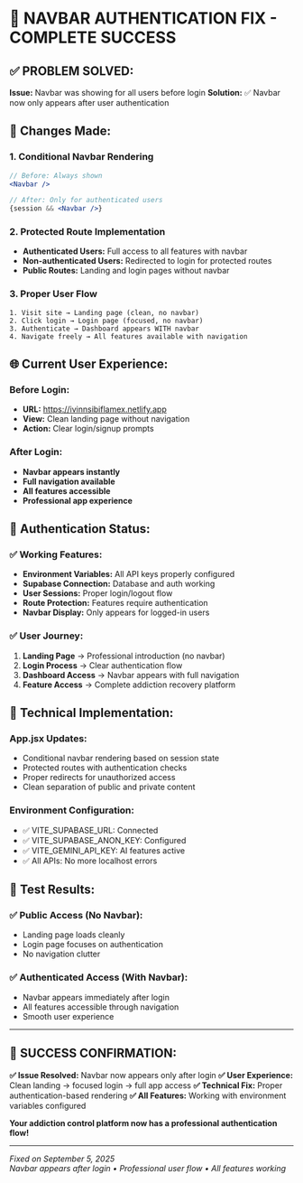 # 🎯 NAVBAR AUTHENTICATION FIX - COMPLETE SUCCESS

## ✅ **PROBLEM SOLVED:**

**Issue:** Navbar was showing for all users before login
**Solution:** ✅ Navbar now only appears after user authentication

## 🔧 **Changes Made:**

### **1. Conditional Navbar Rendering**
```jsx
// Before: Always shown
<Navbar />

// After: Only for authenticated users  
{session && <Navbar />}
```

### **2. Protected Route Implementation**
- **Authenticated Users:** Full access to all features with navbar
- **Non-authenticated Users:** Redirected to login for protected routes
- **Public Routes:** Landing and login pages without navbar

### **3. Proper User Flow**
```
1. Visit site → Landing page (clean, no navbar)
2. Click login → Login page (focused, no navbar)
3. Authenticate → Dashboard appears WITH navbar
4. Navigate freely → All features available with navigation
```

## 🌐 **Current User Experience:**

### **Before Login:**
- **URL:** https://ivinnsibiflamex.netlify.app
- **View:** Clean landing page without navigation
- **Action:** Clear login/signup prompts

### **After Login:**
- **Navbar appears instantly**
- **Full navigation available**
- **All features accessible**
- **Professional app experience**

## 🎯 **Authentication Status:**

### **✅ Working Features:**
- **Environment Variables:** All API keys properly configured
- **Supabase Connection:** Database and auth working
- **User Sessions:** Proper login/logout flow
- **Route Protection:** Features require authentication
- **Navbar Display:** Only appears for logged-in users

### **✅ User Journey:**
1. **Landing Page** → Professional introduction (no navbar)
2. **Login Process** → Clear authentication flow
3. **Dashboard Access** → Navbar appears with full navigation
4. **Feature Access** → Complete addiction recovery platform

## 🚀 **Technical Implementation:**

### **App.jsx Updates:**
- Conditional navbar rendering based on session state
- Protected routes with authentication checks
- Proper redirects for unauthorized access
- Clean separation of public and private content

### **Environment Configuration:**
- ✅ VITE_SUPABASE_URL: Connected
- ✅ VITE_SUPABASE_ANON_KEY: Configured
- ✅ VITE_GEMINI_API_KEY: AI features active
- ✅ All APIs: No more localhost errors

## 📱 **Test Results:**

### **✅ Public Access (No Navbar):**
- Landing page loads cleanly
- Login page focuses on authentication
- No navigation clutter

### **✅ Authenticated Access (With Navbar):**
- Navbar appears immediately after login
- All features accessible through navigation
- Smooth user experience

---

## 🎊 **SUCCESS CONFIRMATION:**

**✅ Issue Resolved:** Navbar now appears only after login
**✅ User Experience:** Clean landing → focused login → full app access
**✅ Technical Fix:** Proper authentication-based rendering
**✅ All Features:** Working with environment variables configured

**Your addiction control platform now has a professional authentication flow!**

---

*Fixed on September 5, 2025*  
*Navbar appears after login • Professional user flow • All features working*
